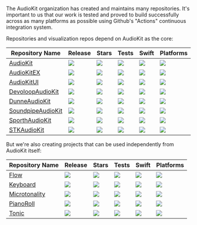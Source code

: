 The AudioKit organization has created and maintains many repositories. It's important to us that our work is tested and proved to build successfully across as many platforms as possible using Github's "Actions" continuous integration system.

Repositories and visualization repos depend on AudioKit as the core:

| Repository Name | Release | Stars | Tests | Swift | Platforms |
| --------------- | ------- | ----- |------ | ----- | --------- |
| [AudioKit](https://github.com/AudioKit/AudioKit)                   | [![](https://img.shields.io/github/v/tag/AudioKit/AudioKit?label=&color=black)](https://github.com/AudioKit/AudioKit/tags)                   | [![](https://img.shields.io/github/stars/AudioKit/AudioKit?label=&color=black)](https://github.com/AudioKit/AudioKit/tags)                   | [![](https://github.com/AudioKit/AudioKit/actions/workflows/tests.yml/badge.svg)](https://github.com/AudioKit/AudioKit/actions/workflows/tests.yml)                   | [![](https://img.shields.io/endpoint?url=https%3A%2F%2Fswiftpackageindex.com%2Fapi%2Fpackages%2FAudioKit%2FAudioKit%2Fbadge%3Ftype%3Dswift-versions&label=&color=black)](https://swiftpackageindex.com/AudioKit/AudioKit)                   | [![](https://img.shields.io/endpoint?url=https%3A%2F%2Fswiftpackageindex.com%2Fapi%2Fpackages%2FAudioKit%2FAudioKit%2Fbadge%3Ftype%3Dplatforms&label=&color=black)](https://swiftpackageindex.com/AudioKit/AudioKit) |
| [AudioKitEX](https://github.com/AudioKit/AudioKitEX)               | [![](https://img.shields.io/github/v/tag/AudioKit/AudioKitEX?label=&color=black)](https://github.com/AudioKit/AudioKitEX/tags)               | [![](https://img.shields.io/github/stars/AudioKit/AudioKitEX?label=&color=black)](https://github.com/AudioKit/AudioKitEX/tags)               | [![](https://github.com/AudioKit/AudioKitEX/actions/workflows/tests.yml/badge.svg)](https://github.com/AudioKit/AudioKitEX/actions/workflows/tests.yml)               | [![](https://img.shields.io/endpoint?url=https%3A%2F%2Fswiftpackageindex.com%2Fapi%2Fpackages%2FAudioKit%2FAudioKitEX%2Fbadge%3Ftype%3Dswift-versions&label=&color=black)](https://swiftpackageindex.com/AudioKit/AudioKitEX)               | [![](https://img.shields.io/endpoint?url=https%3A%2F%2Fswiftpackageindex.com%2Fapi%2Fpackages%2FAudioKit%2FAudioKitEX%2Fbadge%3Ftype%3Dplatforms&label=&color=black)](https://swiftpackageindex.com/AudioKit/AudioKitEX) |
| [AudioKitUI](https://github.com/AudioKit/AudioKitUI)               | [![](https://img.shields.io/github/v/tag/AudioKit/AudioKitUI?label=&color=black)](https://github.com/AudioKit/AudioKitUI/tags)               | [![](https://img.shields.io/github/stars/AudioKit/AudioKitUI?label=&color=black)](https://github.com/AudioKit/AudioKitUI/tags)               | [![](https://github.com/AudioKit/AudioKitUI/actions/workflows/tests.yml/badge.svg)](https://github.com/AudioKit/AudioKitUI/actions/workflows/tests.yml)               | [![](https://img.shields.io/endpoint?url=https%3A%2F%2Fswiftpackageindex.com%2Fapi%2Fpackages%2FAudioKit%2FAudioKitUI%2Fbadge%3Ftype%3Dswift-versions&label=&color=black)](https://swiftpackageindex.com/AudioKit/AudioKitUI)               | [![](https://img.shields.io/endpoint?url=https%3A%2F%2Fswiftpackageindex.com%2Fapi%2Fpackages%2FAudioKit%2FAudioKitUI%2Fbadge%3Ftype%3Dplatforms&label=&color=black)](https://swiftpackageindex.com/AudioKit/AudioKitUI) |
| [DevoloopAudioKit](https://github.com/AudioKit/DevoloopAudioKit)   | [![](https://img.shields.io/github/v/tag/AudioKit/DevoloopAudioKit?label=&color=black)](https://github.com/AudioKit/DevoloopAudioKit/tags)   | [![](https://img.shields.io/github/stars/AudioKit/DevoloopAudioKit?label=&color=black)](https://github.com/AudioKit/DevoloopAudioKit/tags)   | [![](https://github.com/AudioKit/DevoloopAudioKit/actions/workflows/tests.yml/badge.svg)](https://github.com/AudioKit/DevoloopAudioKit/actions/workflows/tests.yml)   | [![](https://img.shields.io/endpoint?url=https%3A%2F%2Fswiftpackageindex.com%2Fapi%2Fpackages%2FAudioKit%2FDevoloopAudioKit%2Fbadge%3Ftype%3Dswift-versions&label=&color=black)](https://swiftpackageindex.com/AudioKit/DevoloopAudioKit)   | [![](https://img.shields.io/endpoint?url=https%3A%2F%2Fswiftpackageindex.com%2Fapi%2Fpackages%2FAudioKit%2FDevoloopAudioKit%2Fbadge%3Ftype%3Dplatforms&label=&color=black)](https://swiftpackageindex.com/AudioKit/DevoloopAudioKit) |
| [DunneAudioKit](https://github.com/AudioKit/DunneAudioKit)         | [![](https://img.shields.io/github/v/tag/AudioKit/DunneAudioKit?label=&color=black)](https://github.com/AudioKit/DunneAudioKit/tags)         | [![](https://img.shields.io/github/stars/AudioKit/DunneAudioKit?label=&color=black)](https://github.com/AudioKit/DunneAudioKit/tags)         | [![](https://github.com/AudioKit/DunneAudioKit/actions/workflows/tests.yml/badge.svg)](https://github.com/AudioKit/DunneAudioKit/actions/workflows/tests.yml)         | [![](https://img.shields.io/endpoint?url=https%3A%2F%2Fswiftpackageindex.com%2Fapi%2Fpackages%2FAudioKit%2FDunneAudioKit%2Fbadge%3Ftype%3Dswift-versions&label=&color=black)](https://swiftpackageindex.com/AudioKit/DunneAudioKit)         | [![](https://img.shields.io/endpoint?url=https%3A%2F%2Fswiftpackageindex.com%2Fapi%2Fpackages%2FAudioKit%2FDunneAudioKit%2Fbadge%3Ftype%3Dplatforms&label=&color=black)](https://swiftpackageindex.com/AudioKit/DunneAudioKit) |
| [SoundpipeAudioKit](https://github.com/AudioKit/SoundpipeAudioKit) | [![](https://img.shields.io/github/v/tag/AudioKit/SoundpipeAudioKit?label=&color=black)](https://github.com/AudioKit/SoundpipeAudioKit/tags) | [![](https://img.shields.io/github/stars/AudioKit/SoundpipeAudioKit?label=&color=black)](https://github.com/AudioKit/SoundpipeAudioKit/tags) | [![](https://github.com/AudioKit/SoundpipeAudioKit/actions/workflows/tests.yml/badge.svg)](https://github.com/AudioKit/SoundpipeAudioKit/actions/workflows/tests.yml) | [![](https://img.shields.io/endpoint?url=https%3A%2F%2Fswiftpackageindex.com%2Fapi%2Fpackages%2FAudioKit%2FSoundpipeAudioKit%2Fbadge%3Ftype%3Dswift-versions&label=&color=black)](https://swiftpackageindex.com/AudioKit/SoundpipeAudioKit) | [![](https://img.shields.io/endpoint?url=https%3A%2F%2Fswiftpackageindex.com%2Fapi%2Fpackages%2FAudioKit%2FSoundpipeAudioKit%2Fbadge%3Ftype%3Dplatforms&label=&color=black)](https://swiftpackageindex.com/AudioKit/SoundpipeAudioKit) |
| [SporthAudioKit](https://github.com/AudioKit/SporthAudioKit)       | [![](https://img.shields.io/github/v/tag/AudioKit/SporthAudioKit?label=&color=black)](https://github.com/AudioKit/SporthAudioKit/tags)       | [![](https://img.shields.io/github/stars/AudioKit/SporthAudioKit?label=&color=black)](https://github.com/AudioKit/SporthAudioKit/tags)       | [![](https://github.com/AudioKit/SporthAudioKit/actions/workflows/tests.yml/badge.svg)](https://github.com/AudioKit/SporthAudioKit/actions/workflows/tests.yml)       | [![](https://img.shields.io/endpoint?url=https%3A%2F%2Fswiftpackageindex.com%2Fapi%2Fpackages%2FAudioKit%2FSporthAudioKit%2Fbadge%3Ftype%3Dswift-versions&label=&color=black)](https://swiftpackageindex.com/AudioKit/SporthAudioKit)       | [![](https://img.shields.io/endpoint?url=https%3A%2F%2Fswiftpackageindex.com%2Fapi%2Fpackages%2FAudioKit%2FSporthAudioKit%2Fbadge%3Ftype%3Dplatforms&label=&color=black)](https://swiftpackageindex.com/AudioKit/SporthAudioKit) |
| [STKAudioKit](https://github.com/AudioKit/STKAudioKit)             | [![](https://img.shields.io/github/v/tag/AudioKit/STKAudioKit?label=&color=black)](https://github.com/AudioKit/STKAudioKit/tags)             | [![](https://img.shields.io/github/stars/AudioKit/STKAudioKit?label=&color=black)](https://github.com/AudioKit/STKAudioKit/tags)             | [![](https://github.com/AudioKit/STKAudioKit/actions/workflows/tests.yml/badge.svg)](https://github.com/AudioKit/STKAudioKit/actions/workflows/tests.yml)             | [![](https://img.shields.io/endpoint?url=https%3A%2F%2Fswiftpackageindex.com%2Fapi%2Fpackages%2FAudioKit%2FSTKAudioKit%2Fbadge%3Ftype%3Dswift-versions&label=&color=black)](https://swiftpackageindex.com/AudioKit/STKAudioKit)             | [![](https://img.shields.io/endpoint?url=https%3A%2F%2Fswiftpackageindex.com%2Fapi%2Fpackages%2FAudioKit%2FSTKAudioKit%2Fbadge%3Ftype%3Dplatforms&label=&color=black)](https://swiftpackageindex.com/AudioKit/STKAudioKit) |

But we're also creating projects that can be used independently from AudioKit itself:

| Repository Name | Release | Stars | Tests | Swift | Platforms |
| --------------- | ------- | ----- |------ | ----- | --------- |
| [Flow](https://github.com/AudioKit/Flow)                   | [![](https://img.shields.io/github/v/tag/AudioKit/Flow?label=&color=black)](https://github.com/AudioKit/Flow/tags)                   | [![](https://img.shields.io/github/stars/AudioKit/Flow?label=&color=black)](https://github.com/AudioKit/Flow/tags)                   | [![](https://github.com/AudioKit/Flow/actions/workflows/tests.yml/badge.svg)](https://github.com/AudioKit/Flow/actions/workflows/tests.yml)                   | [![](https://img.shields.io/endpoint?url=https%3A%2F%2Fswiftpackageindex.com%2Fapi%2Fpackages%2FAudioKit%2FFlow%2Fbadge%3Ftype%3Dswift-versions&label=&color=black)](https://swiftpackageindex.com/AudioKit/Flow)                   | [![](https://img.shields.io/endpoint?url=https%3A%2F%2Fswiftpackageindex.com%2Fapi%2Fpackages%2FAudioKit%2FFlow%2Fbadge%3Ftype%3Dplatforms&label=&color=black)](https://swiftpackageindex.com/AudioKit/Flow) |
| [Keyboard](https://github.com/AudioKit/Keyboard)           | [![](https://img.shields.io/github/v/tag/AudioKit/Keyboard?label=&color=black)](https://github.com/AudioKit/Keyboard/tags)           | [![](https://img.shields.io/github/stars/AudioKit/Keyboard?label=&color=black)](https://github.com/AudioKit/Keyboard/tags)           | [![](https://github.com/AudioKit/Keyboard/actions/workflows/tests.yml/badge.svg)](https://github.com/AudioKit/Keyboard/actions/workflows/tests.yml)           | [![](https://img.shields.io/endpoint?url=https%3A%2F%2Fswiftpackageindex.com%2Fapi%2Fpackages%2FAudioKit%2FKeyboard%2Fbadge%3Ftype%3Dswift-versions&label=&color=black)](https://swiftpackageindex.com/AudioKit/Keyboard)           | [![](https://img.shields.io/endpoint?url=https%3A%2F%2Fswiftpackageindex.com%2Fapi%2Fpackages%2FAudioKit%2FKeyboard%2Fbadge%3Ftype%3Dplatforms&label=&color=black)](https://swiftpackageindex.com/AudioKit/Keyboard) |
| [Microtonality](https://github.com/AudioKit/Microtonality) | [![](https://img.shields.io/github/v/tag/AudioKit/Microtonality?label=&color=black)](https://github.com/AudioKit/Microtonality/tags) | [![](https://img.shields.io/github/stars/AudioKit/Microtonality?label=&color=black)](https://github.com/AudioKit/Microtonality/tags) | [![](https://github.com/AudioKit/Microtonality/actions/workflows/tests.yml/badge.svg)](https://github.com/AudioKit/Microtonality/actions/workflows/tests.yml) | [![](https://img.shields.io/endpoint?url=https%3A%2F%2Fswiftpackageindex.com%2Fapi%2Fpackages%2FAudioKit%2FMicrotonality%2Fbadge%3Ftype%3Dswift-versions&label=&color=black)](https://swiftpackageindex.com/AudioKit/Microtonality) | [![](https://img.shields.io/endpoint?url=https%3A%2F%2Fswiftpackageindex.com%2Fapi%2Fpackages%2FAudioKit%2FMicrotonality%2Fbadge%3Ftype%3Dplatforms&label=&color=black)](https://swiftpackageindex.com/AudioKit/Microtonality) |
| [PianoRoll](https://github.com/AudioKit/PianoRoll)         | [![](https://img.shields.io/github/v/tag/AudioKit/PianoRoll?label=&color=black)](https://github.com/AudioKit/PianoRoll/tags)         | [![](https://img.shields.io/github/stars/AudioKit/PianoRoll?label=&color=black)](https://github.com/AudioKit/PianoRoll/tags)         | [![](https://github.com/AudioKit/PianoRoll/actions/workflows/tests.yml/badge.svg)](https://github.com/AudioKit/PianoRoll/actions/workflows/tests.yml)         | [![](https://img.shields.io/endpoint?url=https%3A%2F%2Fswiftpackageindex.com%2Fapi%2Fpackages%2FAudioKit%2FPianoRoll%2Fbadge%3Ftype%3Dswift-versions&label=&color=black)](https://swiftpackageindex.com/AudioKit/PianoRoll)         | [![](https://img.shields.io/endpoint?url=https%3A%2F%2Fswiftpackageindex.com%2Fapi%2Fpackages%2FAudioKit%2FPianoRoll%2Fbadge%3Ftype%3Dplatforms&label=&color=black)](https://swiftpackageindex.com/AudioKit/PianoRoll) |
| [Tonic](https://github.com/AudioKit/Tonic)                 | [![](https://img.shields.io/github/v/tag/AudioKit/Tonic?label=&color=black)](https://github.com/AudioKit/Tonic/tags)                 | [![](https://img.shields.io/github/stars/AudioKit/Tonic?label=&color=black)](https://github.com/AudioKit/Tonic/tags)                 | [![](https://github.com/AudioKit/Tonic/actions/workflows/tests.yml/badge.svg)](https://github.com/AudioKit/Tonic/actions/workflows/tests.yml)                 | [![](https://img.shields.io/endpoint?url=https%3A%2F%2Fswiftpackageindex.com%2Fapi%2Fpackages%2FAudioKit%2FTonic%2Fbadge%3Ftype%3Dswift-versions&label=&color=black)](https://swiftpackageindex.com/AudioKit/Tonic)                 | [![](https://img.shields.io/endpoint?url=https%3A%2F%2Fswiftpackageindex.com%2Fapi%2Fpackages%2FAudioKit%2FTonic%2Fbadge%3Ftype%3Dplatforms&label=&color=black)](https://swiftpackageindex.com/AudioKit/Tonic) |
